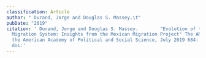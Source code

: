 ```yaml
---
classification: Article
author: " Durand, Jorge and Douglas S. Massey.\t"
pubDate: "2019"
citation: ' Durand, Jorge and Douglas S. Massey.		"Evolution of the Mexico-U.S.
  Migration System: Insights from the Mexican Migration Project" The ANNALS of
  the American Academy of Political and Social Science, July 2019 684: 21-42,
  doi:'
---
```

